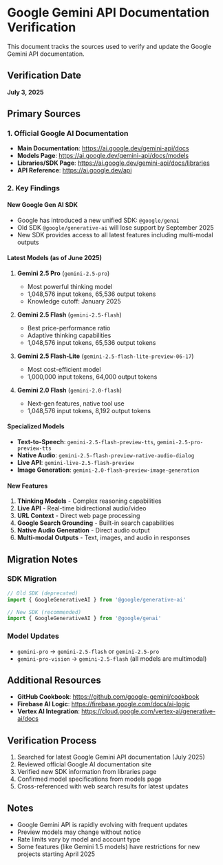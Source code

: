 # Google Gemini API Documentation Verification

This document tracks the sources used to verify and update the Google Gemini API documentation.

## Verification Date
**July 3, 2025**

## Primary Sources

### 1. Official Google AI Documentation
- **Main Documentation**: https://ai.google.dev/gemini-api/docs
- **Models Page**: https://ai.google.dev/gemini-api/docs/models
- **Libraries/SDK Page**: https://ai.google.dev/gemini-api/docs/libraries
- **API Reference**: https://ai.google.dev/api

### 2. Key Findings

#### New Google Gen AI SDK
- Google has introduced a new unified SDK: `@google/genai`
- Old SDK `@google/generative-ai` will lose support by September 2025
- New SDK provides access to all latest features including multi-modal outputs

#### Latest Models (as of June 2025)
1. **Gemini 2.5 Pro** (`gemini-2.5-pro`)
   - Most powerful thinking model
   - 1,048,576 input tokens, 65,536 output tokens
   - Knowledge cutoff: January 2025

2. **Gemini 2.5 Flash** (`gemini-2.5-flash`)
   - Best price-performance ratio
   - Adaptive thinking capabilities
   - 1,048,576 input tokens, 65,536 output tokens

3. **Gemini 2.5 Flash-Lite** (`gemini-2.5-flash-lite-preview-06-17`)
   - Most cost-efficient model
   - 1,000,000 input tokens, 64,000 output tokens

4. **Gemini 2.0 Flash** (`gemini-2.0-flash`)
   - Next-gen features, native tool use
   - 1,048,576 input tokens, 8,192 output tokens

#### Specialized Models
- **Text-to-Speech**: `gemini-2.5-flash-preview-tts`, `gemini-2.5-pro-preview-tts`
- **Native Audio**: `gemini-2.5-flash-preview-native-audio-dialog`
- **Live API**: `gemini-live-2.5-flash-preview`
- **Image Generation**: `gemini-2.0-flash-preview-image-generation`

#### New Features
1. **Thinking Models** - Complex reasoning capabilities
2. **Live API** - Real-time bidirectional audio/video
3. **URL Context** - Direct web page processing
4. **Google Search Grounding** - Built-in search capabilities
5. **Native Audio Generation** - Direct audio output
6. **Multi-modal Outputs** - Text, images, and audio in responses

## Migration Notes

### SDK Migration
```javascript
// Old SDK (deprecated)
import { GoogleGenerativeAI } from '@google/generative-ai'

// New SDK (recommended)
import { GoogleGenerativeAI } from '@google/genai'
```

### Model Updates
- `gemini-pro` → `gemini-2.5-flash` or `gemini-2.5-pro`
- `gemini-pro-vision` → `gemini-2.5-flash` (all models are multimodal)

## Additional Resources
- **GitHub Cookbook**: https://github.com/google-gemini/cookbook
- **Firebase AI Logic**: https://firebase.google.com/docs/ai-logic
- **Vertex AI Integration**: https://cloud.google.com/vertex-ai/generative-ai/docs

## Verification Process
1. Searched for latest Google Gemini API documentation (July 2025)
2. Reviewed official Google AI documentation site
3. Verified new SDK information from libraries page
4. Confirmed model specifications from models page
5. Cross-referenced with web search results for latest updates

## Notes
- Google Gemini API is rapidly evolving with frequent updates
- Preview models may change without notice
- Rate limits vary by model and account type
- Some features (like Gemini 1.5 models) have restrictions for new projects starting April 2025